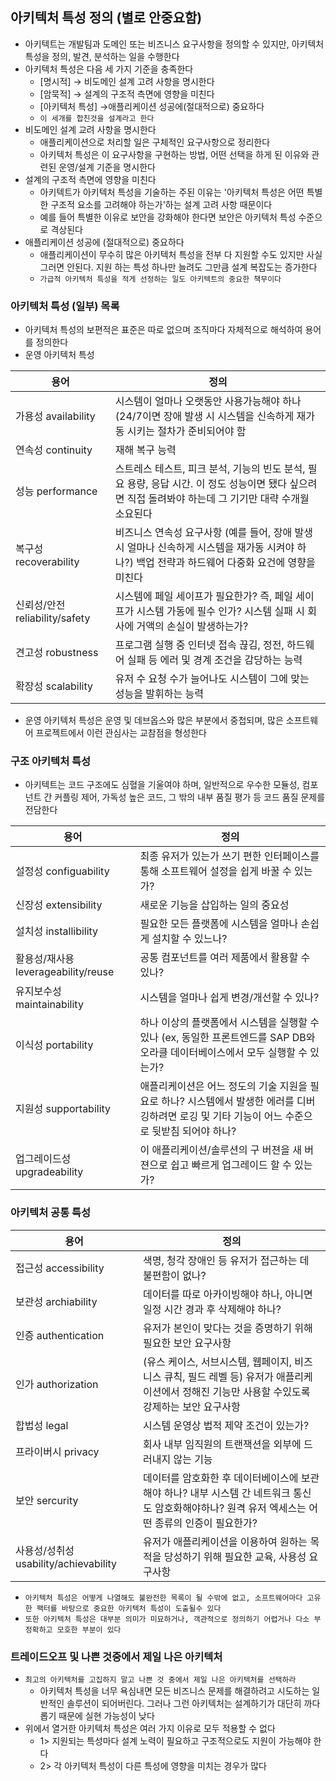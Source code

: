 ## 아키텍처 특성 정의 (별로 안중요함)

- 아키텍트는 개발팀과 도메인 또는 비즈니스 요구사항을 정의할 수 있지만, 아키텍처 특성을 정의, 발견, 분석하는 일을 수행한다
- 아키텍처 특성은 다음 세 가지 기준을 충족한다
    - [명시적] &rarr; 비도메인 설계 고려 사항을 명시한다
    - [암묵적] &rarr; 설계의 구조적 측면에 영향을 미친다
    - [아키텍처 특성] &rarr;애플리케이션 성공에(절대적으로) 중요하다
    - `이 세개를 합친것을 설계라고 한다 `
- 비도메인 설계 교려 사항을 명시한다
    - 애플리케이션으로 처리할 일은 구체적인 요구사항으로 정리한다
    - 아키텍처 특성은 이 요구사항을 구현하는 방법, 어떤 선택을 하게 된 이유와 관련된 운영/설계 기준을 명시한다
- 설계의 구조적 측면에 영향을 미친다
    - 아키텍트가 아키텍처 특성을 기술하는 주된 이유는 '아키텍처 특성은 어떤 특별한 구조적 요소를 고려해야 하는가'하는 설계 고려 사항 때문이다
    - 예를 들어 특별한 이유로 보안을 강화해야 한다면 보안은 아키텍처 특성 수준으로 격상된다
- 애플리케이션 성공에 (절대적으로) 중요하다
    - 애플리케이션이 무수히 많은 아키텍처 특성을 전부 다 지원할 수도 있지만 사실 그러면 안된다. 지원 하는 특성 하나만 늘려도 그만큼 설계 복잡도는 증가한다
    - `가급적 아키텍처 특성을 적게 선정하는 일도 아키텍트의 중요한 책무이다`

### 아키텍처 특성 (일부) 목록

- 아키텍처 특성의 보편적은 표준은 따로 없으며 조직마다 자체적으로 해석하여 용어를 정의한다
- 운영 아키텍처 특성

| 용어                        | 정의                                                                                        |
|---------------------------|-------------------------------------------------------------------------------------------|
| 가용성 availability          | 시스템이 얼마나 오랫동안 사용가능해야 하나 (24/7이면 장애 발생 시 시스템을 신속하게 재가동 시키는 절차가 준비되어야 함                     |
| 연속성 continuity            | 재해 복구 능력                                                                                  |
| 성능 performance            | 스트레스 테스트, 피크 분석, 기능의 빈도 분석, 필요 용량, 응답 시간. 이 정도 성능이면 됐다 싶으려면 직접 돌려봐야 하는데 그 기기만 대략 수개월 소요된다 |
| 복구성 recoverability        | 비즈니스 연속성 요구사항 (예를 들어, 장애 발생시 얼마나 신속하게 시스템을 재가동 시켜야 하나?) 백업 전략과 하드웨어 다중화 요건에 영향을 미친다       |
| 신뢰성/안전 reliability/safety | 시스템에 페일 세이프가 필요한가? 즉, 페일 세이프가 시스템 가동에 필수 인가? 시스템 실패 시 회사에 거액의 손실이 발생하는가?                  |
| 견고성 robustness            | 프로그램 실행 중 인터넷 접속 끊김, 정전, 하드웨어 실패 등 에러 및 경계 조건을 감당하는 능력                                    |
| 확장성 scalability           | 유저 수 요청 수가 늘어나도 시스템이 그에 맞는 성능을 발휘하는 능력                                                    |

- 운영 아키텍처 특성은 운영 및 데브옵스와 많은 부분에서 중첩되며, 많은 소프트웨어 프로젝트에서 이런 관심사는 교참점을 형성한다

### 구조 아키텍처 특성

- 아키텍트는 코드 구조에도 심혈을 기울여야 하며, 일반적으로 우수한 모듈성, 컴포넌트 간 커플링 제어, 가독성 높은 코드, 그 밖의 내부 품질 평가 등 코드 품질 문제를 전담한다

| 용어                            | 정의                                                                                 |
|-------------------------------|------------------------------------------------------------------------------------|
| 설정성 configuability            | 최종 유저가 있는가 쓰기 편한 인터페이스를 통해 소프트웨어 설정을 쉽게 바꿀 수 있는가?                                  |
| 신장성 extensibility             | 새로운 기능을 삽입하는 일의 중요성                                                                |
| 설치성 installibility            | 필요한 모든 플랫폼에 시스템을 얼마나 손쉽게 설치할 수 있느나?                                                |
| 활용성/재사용 leverageability/reuse | 공통 컴포넌트를 여러 제품에서 활용할 수 있나?                                                         |
| 유지보수성 maintainability         | 시스템을 얼마나 쉽게 변경/개선할 수 있나?                                                           |
| 이식성 portability               | 하나 이상의 플랫폼에서 시스템을 실행할 수 있나 (ex, 동일한 프론트엔드를 SAP DB와 오라클 데이터베이스에서 모두 실행할 수 있는가?      |
| 지원성 supportability            | 애플리케이션은 어느 정도의 기술 지원을 필요로 하나? 시스템에서 발생한 에러를 디버깅하려면 로깅 및 기타 기능이 어느 수준으로 뒷받침 되어야 하나? |
| 업그레이드성 upgradeability         | 이 애플리케이션/솔루션의 구 버젼을 새 버젼으로 쉽고 빠르게 업그레이드 할 수 있는가?                                   |

### 아키텍처 공통 특성

| 용어                              | 정의                                                                                  |
|---------------------------------|-------------------------------------------------------------------------------------|
| 접근성 accessibility               | 색명, 청각 장애인 등 유저가 접근하는 데 불편함이 없나?                                                    |
| 보관성 archiability                | 데이터를 따로 아카이빙해야 하나, 아니면 일정 시간 경과 후 삭제해야 하나?                                          |
| 인증 authentication               | 유저가 본인이 맞다는 것을 증명하기 위해 필요한 보안 요구사항                                                  |
| 인가 authorization                | (유스 케이스, 서브시스템, 웹페이지, 비즈니스 큐칙, 필드 레벨 등) 유저가 애플리케이션에서 정해진 기능만 사용할 수있도록 강제하는 보안 요구사항  |
| 합법성 legal                       | 시스템 운영상 법적 제약 조건이 있는가?                                                              |
| 프라이버시 privacy                   | 회사 내부 임직원의 트랜잭션을 외부에 드러내지 않는 기능                                                     |
| 보안 sercurity                    | 데이터를 암호화한 후 데이터베이스에 보관해야 하나? 내부 시스템 간 네트워크 통신도 암호화해야하나? 원격 유저 엑세스는 어떤 종류의 인증이 필요한가? |
| 사용성/성취성 usability/achievability | 유저가 애플리케이션을 이용하여 원하는 목적을 당성하기 위해 필요한 교육, 사용성 요구사항                                   |

- `아키텍처 특성은 어떻게 나열해도 불완전한 목록이 될 수밖에 없고, 소프트웨어마다 고유한 팩터를 바탕으로 중요한 아키텍처 특성이 도출될수 있다`
- `또한 아키텍처 특성은 대부분 의미가 미묘하거나, 객관적으로 정의하기 어렵거나 다소 부정확하고 모호한 부분이 있다`

### 트레이드오프 및 나쁜 것중에서 제일 나은 아키텍처

- `최고의 아키텍처를 고집하지 말고 나쁜 것 중에서 제일 나은 아키텍처를 선택하라`
    - 아키텍처 특성을 너무 욕심내면 모든 비즈니스 문제를 해결하려고 시도하는 일반적인 솔루션이 되어버린다. 그러나 그런 아키텍처는 설계하기가 대단히 까다롭기 때문에 실현 가능성이 낮다
- 위에서 열거한 아키텍처 특성은 여러 가지 이유로 모두 적용할 수 없다
    - 1> 지원되는 특성마다 설계 노력이 필요하고 구조적으로도 지원이 가능해야 한다
    - 2> 각 아키텍처 특성이 다른 특성에 영향을 미치는 경우가 많다
 

